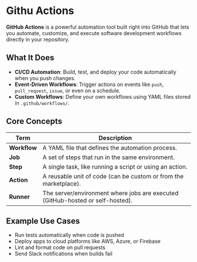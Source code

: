 # Githu Actions

**GitHub Actions** is a powerful automation tool built right into GitHub that lets you 
automate, customize, and execute software development workflows directly in your repository.

## What It Does

- **CI/CD Automation**: Build, test, and deploy your code automatically when you push changes.
- **Event-Driven Workflows**: Trigger actions on events like `push`, `pull_request`, `issue`, or even on a schedule.
- **Custom Workflows**: Define your own workflows using YAML files stored in `.github/workflows/`.

##  Core Concepts

| Term       | Description |
|------------|-------------|
| **Workflow** | A YAML file that defines the automation process. |
| **Job**      | A set of steps that run in the same environment. |
| **Step**     | A single task, like running a script or using an action. |
| **Action**   | A reusable unit of code (can be custom or from the marketplace). |
| **Runner**   | The server/environment where jobs are executed (GitHub-hosted or self-hosted). |


## Example Use Cases

- Run tests automatically when code is pushed
- Deploy apps to cloud platforms like AWS, Azure, or Firebase
- Lint and format code on pull requests
- Send Slack notifications when builds fail

